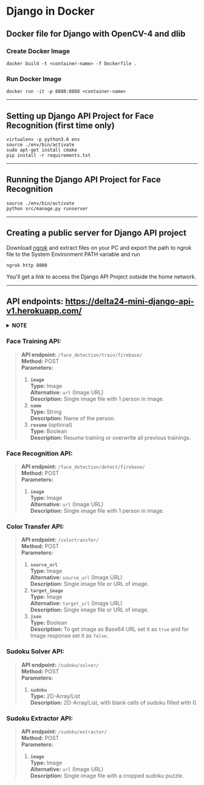 # Django in Docker
## Docker file for Django with OpenCV-4 and dlib
### Create Docker Image
```
docker build -t <container-name> -f Dockerfile .
```
### Run Docker Image
```
docker run -it -p 8888:8888 <container-name>
```

---

## Setting up Django API Project for Face Recognition (first time only)
```
virtualenv -p python3.6 env
source ./env/bin/activate
sudo apt-get install cmake
pip install -r requirements.txt
```

---

## Running the Django API Project for Face Recognition
```
source ./env/bin/activate
python src/manage.py runserver
```

---

## Creating a public server for Django API project
Download [ngrok](https://ngrok.com/) and extract files on your PC and export the path to ngrok file to the System Environment PATH variable and run
```
ngrok http 8000
```
You'll get a link to access the Django API Project outside the home network.

---

## API endpoints: https://delta24-mini-django-api-v1.herokuapp.com/
<details>
    <summary><strong>NOTE</strong></summary>
    <blockquote>
    <ol>
        <li>Use 100x100 image dimension on these endpoints to avoid memory leak, due to large numpy array. (For face training and face recognition API's)</li>
        <li>Server sleeps after 30 minutes of inactivity and will take time to restart on new requests after 30 minutes of inactivity.</li>
    </ol>
    </blockquote>
</details>

### **Face Training API:**
> **API endpoint:** ```/face_detection/train/firebase/``` <br>
> **Method:** POST <br>
> **Parameters:**<br>
> 1. **```image```**<br>
> **Type:** Image<br>
> **Alternative:** ```url``` (Image URL)<br>
> **Description:** Single image file with 1 person in image.
> 2. **```name```**<br>
> **Type:** String<br>
> **Description:** Name of the person.
> 3. **```resume```** (optional)<br>
> **Type:** Boolean<br>
> **Description:** Resume training or overwrite all previous trainings.

### **Face Recognition API:**
> **API endpoint:** ```/face_detection/detect/firebase/```<br>
> **Method:** POST <br>
> **Parameters:**<br>
> 1. **```image```**<br>
> **Type:** Image<br>
> **Alternative:** ```url``` (Image URL)<br>
> **Description:** Single image file with 1 person in image.

### **Color Transfer API:**
> **API endpoint:** ```/colortransfer/```<br>
> **Method:** POST <br>
> **Parameters:**<br>
> 1. **```source_url```**<br>
> **Type:** Image<br>
> **Alternative:** ```source_url``` (Image URL)<br>
> **Description:** Single image file or URL of image.
> 2. **```target_image```**<br>
> **Type:** Image<br>
> **Alternative:** ```target_url``` (Image URL)<br>
> **Description:** Single image file or URL of image.
> 3. **```json```**<br>
> **Type:** Boolean<br>
> **Description:** To get image as Base64 URL set it as ```true``` and for Image response set it as ```false```.

### **Sudoku Solver API:**
> **API endpoint:** ```/sudoku/solver/```<br>
> **Method:** POST <br>
> **Parameters:**<br>
> 1. **```sudoku```**<br>
> **Type:** 2D-Array/List<br>
> **Description:** 2D-Array/List, with blank cells of sudoku filled with 0.

### **Sudoku Extractor API:**
> **API endpoint:** ```/sudoku/extractor/```<br>
> **Method:** POST <br>
> **Parameters:**<br>
> 1. **```image```**<br>
> **Type:** Image<br>
> **Alternative:** ```url``` (Image URL)<br>
> **Description:** Single image file with a cropped sudoku puzzle.
